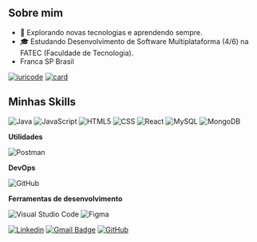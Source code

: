 <!-- ![](https://komarev.com/ghpvc/?username=iuricode&color=006bed) -->

## Sobre mim

- 🤔 Explorando novas tecnologias e aprendendo sempre.
- 🎓 Estudando Desenvolvimento de Software Multiplataforma (4/6) na FATEC (Faculdade de Tecnologia).
- Franca SP Brasil

[![iuricode](https://github-readme-stats.vercel.app/api/top-langs/?username=allisonrps&layout=compact)](https://github.com/anuraghazra/github-readme-stats)
[![card](https://github-readme-stats.vercel.app/api?username=allisonrps&theme=default&show_icons=true)](https://github.com/anuraghazra/github-readme-stats)
## Minhas Skills

![Java](https://img.shields.io/badge/-Java-333333?style=flat&logo=Java&logoColor=007396)
![JavaScript](https://img.shields.io/badge/-JavaScript-333333?style=flat&logo=javascript)
![HTML5](https://img.shields.io/badge/-HTML5-333333?style=flat&logo=HTML5)
![CSS](https://img.shields.io/badge/-CSS-333333?style=flat&logo=CSS3&logoColor=1572B6)
![React](https://img.shields.io/badge/-React-333333?style=flat&logo=react)
![MySQL](https://img.shields.io/badge/-MySQL-333333?style=flat&logo=mysql)
![MongoDB](https://img.shields.io/badge/-MongoDB-333333?style=flat&logo=mysql)

**Utilidades**

![Postman](https://img.shields.io/badge/-Postman-333333?style=flat&logo=postman)

**DevOps**

![GitHub](https://img.shields.io/badge/-GitHub-333333?style=flat&logo=github)

**Ferramentas de desenvolvimento**

![Visual Studio Code](https://img.shields.io/badge/-Visual%20Studio%20Code-333333?style=flat&logo=visual-studio-code&logoColor=007ACC)
![Figma](https://img.shields.io/badge/-Figma-333333?style=flat&logo=figma&logoColor=007ACC)

<!--
<a href="https://github.com/allisonrps" title="Perfil do Allison">
  <img height="180em" src="https://github-readme-stats.vercel.app/api?username=iuricode&theme=dracula&show_icons=true" />
</a>
-->

[![Linkedin](https://img.shields.io/badge/-username-blue?style=flat-square&logo=Linkedin&logoColor=white&link=LINK-DO-SEU-LINKEDIN)](https://www.linkedin.com/in/allison-rodrigues-27002b266/)
[![Gmail Badge](https://img.shields.io/badge/-seuemail@email.com-006bed?style=flat-square&logo=Gmail&logoColor=white&link=mailto:SEU-EMAIL)](mailto:allison_rps@hotmail.com)
[![GitHub](https://img.shields.io/github/followers/iuricode?label=follow&style=social)](LINK-DO-SEU-GITHUB)

